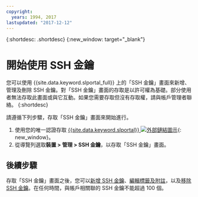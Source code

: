 ```yaml
---
copyright:
  years: 1994, 2017
lastupdated: "2017-12-12"
---
```


{:shortdesc: .shortdesc}
{:new_window: target="_blank"}

# 開始使用 SSH 金鑰

您可以使用 {{site.data.keyword.slportal_full}} 上的「SSH 金鑰」畫面來新增、管理及刪除 SSH 金鑰。對「SSH 金鑰」畫面的存取是以許可權為基礎。部分使用者無法存取此畫面或與它互動。如果您需要存取但沒有存取權，請與帳戶管理者聯絡。
{:shortdesc}

請遵循下列步驟，存取「SSH 金鑰」畫面來開始進行。
1. 使用您的唯一認證存取 [{{site.data.keyword.slportal}} ![外部鏈結圖示](../../icons/launch-glyph.svg "外部鏈結圖示")](https://control.softlayer.com/){: new_window}。
2. 從導覽列選取**裝置 > 管理 > SSH 金鑰**，以存取「SSH 金鑰」畫面。


## 後續步驟

存取「SSH 金鑰」畫面之後，您可以[新增 SSH 金鑰](add-ssh-key.html)、[編輯標籤及附註](edit-details-ssh-key.html)，以及[移除 SSH 金鑰](remove-ssh-key.html)。在任何時間，與帳戶相關聯的 SSH 金鑰不能超過 100 個。
